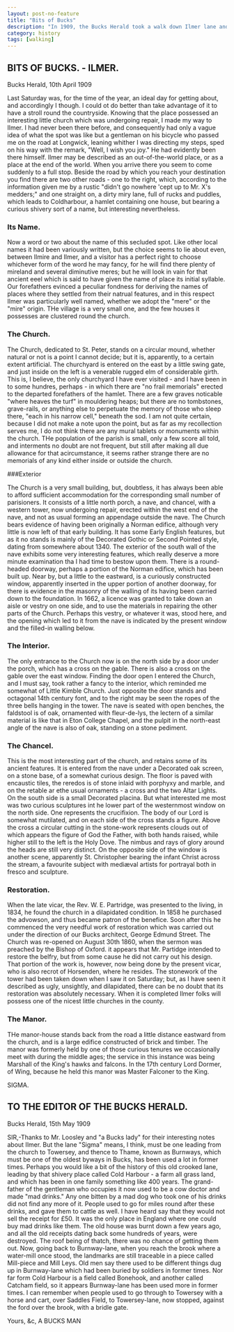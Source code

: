 ```yaml
---
layout: post-no-feature
title: "Bits of Bucks"
description: "In 1909, the Bucks Herald took a walk down Ilmer lane and this is what they found"
category: history
tags: [walking]
---
```


## BITS OF BUCKS. - ILMER.

Bucks Herald, 10th April 1909

Last Saturday was, for the time of the year, an ideal day for getting about, and accordingly I though. I could ot do better than take advantage of it to have a stroll round the countryside. Knowing that the place possessed an interesting little church which was undergoing repair, I made my way to Ilmer. I had never been there before, and consequently had only a vague idea of what the spot was like but a gentleman on his bicycle who passed me on the road at Longwick, leaning whither I was directing my steps, sped
on his way with the remark, "Well, I wish you joy." He had evidently been there himself. Ilmer may be described as an out-of-the-world place, or as a place at the end of the world. When you arrive there you seem to come suddenly to a full stop. Beside the road by which you reach your destination you find there are two other roads - one to the right, which, according to the information given me by a rustic "didn't go nowhere 'cept up to Mr. X's medders;" and one straight on, a dirty miry lane, full of rucks and puddles, which leads to Coldharbour, a hamlet containing one house, but bearing a curious shivery sort of a name, but interesting nevertheless.

### Its Name.

Now a word or two about the name of this secluded spot. Like other local names it had been variously written, but the choice seems to lie about even, between Ilmire and Ilmer, and a visitor has a perfect right to choose whichever form of the word he may fancy, for he will find there plenty of mireland and several diminutive meres; but he will look in vain for that ancient eeel which is said to have given the name of place its initial syllable. Our forefathers evinced a peculiar fondness for deriving the names of places where they settled from their natrual features, and in this respect Ilmer was particularly well named, whether we adopt the "mere" or the "mire" origin. THe village is a very small one, and the few houses it possesses are clustered round the church.

### The Church.

The Church, dedicated to St. Peter, stands on a circular mound, whether natural or not is a point I cannot decide; but it is, apparently, to a certain extent artificial. The churchyard is entered on the east by a little swing gate, and just inside on the left is a venerable rugged elm of considerable girth. This is, I believe, the only churchyard I have ever visited - and I have been in to some hundres, perhaps - in which there are "no frail memorials" erected to the departed forefathers of the hamlet. There are a few graves noticable "where heaves the turf" in mouldering heaps; but there are no tombstones, grave-rails, or anything else to perpetuate the memory of those who sleep there, "each in his narrow cell," beneath the sod. I am not quite certain, because I did not make a note upon the point, but as far as my recollection serves me, I do not think there are any mural tablets or monuments within the church. THe population of the parish is small, only a few score all told, and interments no doubt are not frequent, but still after making all due allowance for that acircumstance, it seems rather strange there are no memorials of any kind either inside or outside the church.

###Exterior

The Church is a very small building, but, doubtless, it has always been able to afford sufficient accommodation for the corresponding small number of parisioners. It consists of a little north porch, a nave, and chancel, with a western tower, now undergoing repair, erected within the west end of the nave, and not as usual forming an appendage outside the nave. The Church bears evidence of having been originally a Norman edifice, although very little is now left of that early building. It has some Early English features, but as it no stands is mainly of the Decorated Gothic or Second Pointed style, dating from somewhere about 1340. The exterior of the south wall of the nave exhibits some very interesting features, which really deserve a more minute examination tha I had time to bestow upon them. There is a round-headed doorway, perhaps a portion of the Norman edifice, which has been built up. Near by, but a little to the eastward, is a curiously constructed window, apparently inserted in the upper portion of another doorway, for there is evidence in the masonry of the walling of its having been carried down to the foundation. In 1662, a licence was granted to take down an aisle or vestry on one side, and to use the materials in repairing the other parts of the Church. Perhaps this vestry, or whatever it was, stood here, and the opening which led to it from the nave is indicated by the present window and the filled-in walling below.

### The Interior.

The only entrance to the Church now is on the north side by a door under the porch, which has a cross on the gable. There is also a cross on the gable over the east window. Finding the door open I entered the Church, and I must say, took rather a fancy to the interior, which reminded me somewhat of Little Kimble Church. Just opposite the door stands and octagonal 14th century font, and to the right may be seen the ropes of the three bells hanging in the tower. The nave is seated with open benches, the faldstool is of oak, ornamented with fleur-de-lys, the lectern of a similar material is like that in Eton College Chapel, and the pulpit in the north-east angle of the nave is also of oak, standing on a stone pediment.

### The Chancel.

This is the most interesting part of the church, and retains some of its ancient features. It is entered from the nave under a Decorated oak screen, on a stone base, of a somewhat curious design. The floor is paved with encaustic tiles, the reredos is of stone inlaid with porphyxy and marble, and on the retable ar ethe usual ornaments - a cross and the two Altar Lights. On the south side is a small Decorated placina. But what interested me most was two curious sculptures int he lower part of the westernmost window on the north side. One represents the crucifixion. The body of our Lord is somewhat mutilated, and on each side of the cross stands a figure. Above the cross a circular cutting in the stone-work represents clouds out of which appears the figure of God the Father, with both hands raised, while higher still to the left is the Holy Dove. The nimbus and rays of glory around the heads are still very distinct. On the opposite side of the window is another scene, apparently St. Christopher bearing the infant Christ across the stream, a favourite subject with mediæval artists for portrayal both in fresco and sculpture.

### Restoration.

When the late vicar, the Rev. W. E. Partridge, was presented to the living, in 1834, he found the church in a dilapidated condition. In 1858 he purchased the advowson, and thus became patron of the benefice. Soon after this he commenced the very needful work of restoration which was carried out under the direction of our Bucks architect, George Edmund Street. The Church was re-opened on August 30th 1860, when the sermon was preached by the Bishop of Oxford. it appears that Mr. Partidge intended to restore the belfry, but from some cause he did not carry out his design. That portion of the work is, however, now being done by the present vicar, who is also recrot of Horsenden, where he resides. The stonework of the tower had been taken down when I saw it on Saturday; but, as I have seen it described as ugly, unsightly, and dilapidated, there can be no doubt that its restoration was absolutely necessary. When it is completed Ilmer folks will possess one of the nicest little churches in the county.

### The Manor.
THe manor-house stands back from the road a little distance eastward from the church, and is a large edifice constructed of brick and timber. The manor was formerly held by one of those curious tenures we occasionally meet with during the middle ages; the service in this instance was being Marshall of the King's hawks and falcons. In the 17th century Lord Dormer, of Wing, because he held this manor was Master Falconer to the King.

SIGMA.


## TO THE EDITOR OF THE BUCKS HERALD.

Bucks Herald, 15th May 1909

SIR,-Thanks to Mr. Loosley and "a Bucks lady" for their interesting notes about Ilmer. But the lane "Sigma" means, I think, must be one leading from the church to Towersey, and thence to Thame, known as Burnways, which must be one of the oldest byways in Bucks, has been used a lot in former times. Perhaps you would like a bit of the history of this old crooked lane, leading by that shivery place called Cold Harbour - a farm all grass land, and which has been in one family something like 400 years. The grand-father of the gentleman who occupies it now used to be a cow doctor and made "mad drinks." Any one bitten by a mad dog who took one of his drinks did not find any more of it. People used to go for miles round after these drinks, and gave them to cattle as well. I have heard say that they would not sell the receipt for £50. It was the only place in England where one could buy mad drinks like them. The old house was burnt down a few years ago, and all the old receipts dating back some hundreds of years, were destroyed. The roof being of thatch, there was no chance of getting them out. Now, going back to Burnway-lane, when you reach the brook where a water-mill once stood, the landmarks are still traceable in a piece called Mill-piece and Mill Leys. Old men say there used to be different things dug up in Burnway-lane which had been buried by soldiers in former times. Nor far form Cold Harbour is a field called Bonehook, and another called Catcham field, so it appears Burnway-lane has been used more in former times. I can remember when people used to go through to Towersey with a horse and cart, over Saddles Field, to Towersey-lane, now stopped, against the ford over the brook, with a bridle gate.

Yours, &c,
A BUCKS MAN
